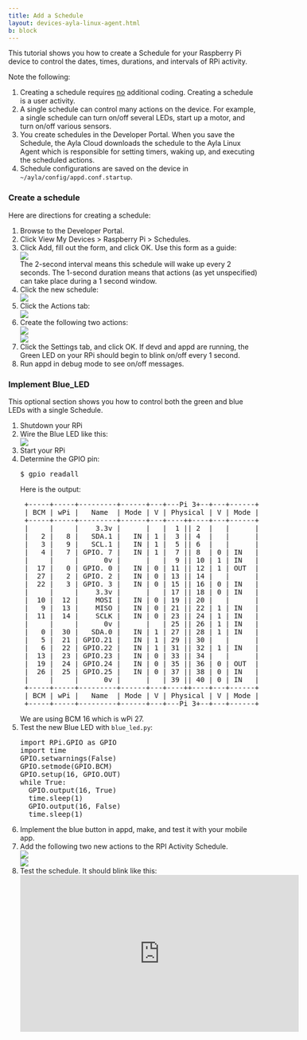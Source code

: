 ```yaml
---
title: Add a Schedule
layout: devices-ayla-linux-agent.html
b: block
---
```


This tutorial shows you how to create a Schedule for your Raspberry Pi device to control the dates, times, durations, and intervals of RPi activity. 

Note the following:

1. Creating a schedule requires <u>no</u> additional coding. Creating a schedule is a user activity.
1. A single schedule can control many actions on the device. For example, a single schedule can turn on/off several LEDs, start up a motor, and turn on/off various sensors. 
1. You create schedules in the Developer Portal. When you save the Schedule, the Ayla Cloud downloads the schedule to the Ayla Linux Agent which is responsible for setting timers, waking up, and executing the scheduled actions.
1. Schedule configurations are saved on the device in <code>~/ayla/config/appd.conf.startup</code>.

### Create a schedule

Here are directions for creating a schedule:

<ol>
<li>Browse to the Developer Portal.</li>
<li>Click View My Devices &gt; Raspberry Pi &gt; Schedules.</li>
<li>Click Add, fill out the form, and click OK. Use this form as a guide:
<div class="row">
<div class="col-lg-8 col-md-10 col-sm-12">
<img class="img-fluid" src="dev-portal-012.jpg">
</div>
</div>
</li>
The 2-second interval means this schedule will wake up every 2 seconds. The 1-second duration means that actions (as yet unspecified) can take place during a 1 second window.
<li>Click the new schedule:
<div class="row hspace">
<div class="col-lg-4 col-md-6 col-sm-12">
<img class="img-fluid" src="schedule-list.jpg">
</div>
</div>
</li>
<li>Click the Actions tab:
<div class="row hspace">
<div class="col-lg-4 col-md-6 col-sm-12">
<img class="img-fluid" src="actions-tab.jpg">
</div>
</div>
</li>
<li>Create the following two actions:
<div class="row">
<div class="hspace col-lg-4 col-md-6 col-sm-12">
<img class="img-fluid" src="action1.jpg">
</div>
<div class="hspace col-lg-4 col-md-6 col-sm-12">
<img class="img-fluid" src="action2.jpg">
</div>
</div>
</li>
<li>Click the Settings tab, and click OK. If devd and appd are running, the Green LED on your RPi should begin to blink on/off every 1 second.</li>
<li>Run appd in debug mode to see on/off messages.</li>
</ol>

### Implement Blue_LED

This optional section shows you how to control both the green and blue LEDs with a single Schedule.

<ol>
<li>Shutdown your RPi</li>
<li>Wire the Blue LED like this:
<div class="row hspace">
<div class="col-lg-7 col-md-9 col-sm-12">
<img class="img-fluid img-border" src="pinout.svg">
</div>
</div>
</li>
<li>Start your RPi</li>
<li>Determine the GPIO pin:
<pre>
$ gpio readall
</pre>
Here is the output:
<pre>
 +-----+-----+---------+------+---+---Pi 3+--+---+------+---------+-----+-----+
 | BCM | wPi |   Name  | Mode | V | Physical | V | Mode | Name    | wPi | BCM |
 +-----+-----+---------+------+---+----++----+---+------+---------+-----+-----+
 |     |     |    3.3v |      |   |  1 || 2  |   |      | 5v      |     |     |
 |   2 |   8 |   SDA.1 |   IN | 1 |  3 || 4  |   |      | 5v      |     |     |
 |   3 |   9 |   SCL.1 |   IN | 1 |  5 || 6  |   |      | 0v      |     |     |
 |   4 |   7 | GPIO. 7 |   IN | 1 |  7 || 8  | 0 | IN   | TxD     | 15  | 14  |
 |     |     |      0v |      |   |  9 || 10 | 1 | IN   | RxD     | 16  | 15  |
 |  17 |   0 | GPIO. 0 |   IN | 0 | 11 || 12 | 1 | OUT  | GPIO. 1 | 1   | 18  |
 |  27 |   2 | GPIO. 2 |   IN | 0 | 13 || 14 |   |      | 0v      |     |     |
 |  22 |   3 | GPIO. 3 |   IN | 0 | 15 || 16 | 0 | IN   | GPIO. 4 | 4   | 23  |
 |     |     |    3.3v |      |   | 17 || 18 | 0 | IN   | GPIO. 5 | 5   | 24  |
 |  10 |  12 |    MOSI |   IN | 0 | 19 || 20 |   |      | 0v      |     |     |
 |   9 |  13 |    MISO |   IN | 0 | 21 || 22 | 1 | IN   | GPIO. 6 | 6   | 25  |
 |  11 |  14 |    SCLK |   IN | 0 | 23 || 24 | 1 | IN   | CE0     | 10  | 8   |
 |     |     |      0v |      |   | 25 || 26 | 1 | IN   | CE1     | 11  | 7   |
 |   0 |  30 |   SDA.0 |   IN | 1 | 27 || 28 | 1 | IN   | SCL.0   | 31  | 1   |
 |   5 |  21 | GPIO.21 |   IN | 1 | 29 || 30 |   |      | 0v      |     |     |
 |   6 |  22 | GPIO.22 |   IN | 1 | 31 || 32 | 1 | IN   | GPIO.26 | 26  | 12  |
 |  13 |  23 | GPIO.23 |   IN | 0 | 33 || 34 |   |      | 0v      |     |     |
 |  19 |  24 | GPIO.24 |   IN | 0 | 35 || 36 | 0 | OUT  | GPIO.27 | 27  | 16  |
 |  26 |  25 | GPIO.25 |   IN | 0 | 37 || 38 | 0 | IN   | GPIO.28 | 28  | 20  |
 |     |     |      0v |      |   | 39 || 40 | 0 | IN   | GPIO.29 | 29  | 21  |
 +-----+-----+---------+------+---+----++----+---+------+---------+-----+-----+
 | BCM | wPi |   Name  | Mode | V | Physical | V | Mode | Name    | wPi | BCM |
 +-----+-----+---------+------+---+---Pi 3+--+---+------+---------+-----+-----+
</pre>
We are using BCM 16 which is wPi 27.
</li>
<li>Test the new Blue LED with <code>blue_led.py</code>:
<pre>
import RPi.GPIO as GPIO
import time
GPIO.setwarnings(False)
GPIO.setmode(GPIO.BCM)
GPIO.setup(16, GPIO.OUT)
while True:
  GPIO.output(16, True)
  time.sleep(1)
  GPIO.output(16, False)
  time.sleep(1)
</pre>
</li>
<li>Implement the blue button in appd, make, and test it with your mobile app.</li>
<li>Add the following two new actions to the RPI Activity Schedule.
<div class="row">
<div class="hspace col-lg-4 col-md-6 col-sm-12">
<img class="img-fluid" src="action3.jpg">
</div>
<div class="hspace col-lg-4 col-md-6 col-sm-12">
<img class="img-fluid" src="action4.jpg">
</div>
</div>
</li>
<li>Test the schedule. It should blink like this:
<div class="row hspace">
<div class="col-lg-12">
<iframe 
  style="float:left"
  width="560" 
  height="315" 
  src="https://www.youtube.com/embed/FbwP8tM3pgg?rel=0&amp;showinfo=0" 
  frameborder="0" 
  allow="autoplay; 
  encrypted-media" 
  allowfullscreen>
</iframe>
</div>
</div>
</li>
</ol>


